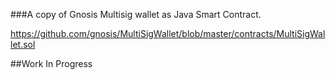 ###A copy of Gnosis Multisig wallet as Java Smart Contract.

https://github.com/gnosis/MultiSigWallet/blob/master/contracts/MultiSigWallet.sol


##Work In Progress